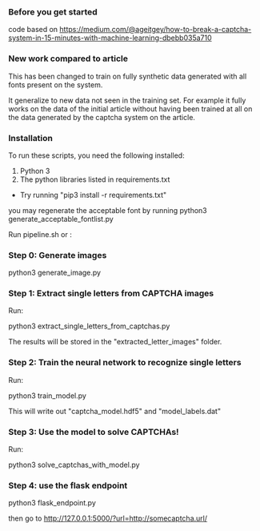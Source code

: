 ### Before you get started

code based on https://medium.com/@ageitgey/how-to-break-a-captcha-system-in-15-minutes-with-machine-learning-dbebb035a710

### New work compared to article

This has been changed to train on fully synthetic data generated with all fonts present on the system.

It generalize to new data not seen in the training set.
For example it fully works on the data of the initial article without having been trained 
at all on the data generated by the captcha system on the article.

### Installation
To run these scripts, you need the following installed:

1. Python 3
2. The python libraries listed in requirements.txt
 - Try running "pip3 install -r requirements.txt"
 
you may regenerate the acceptable font by running python3 generate_acceptable_fontlist.py

Run pipeline.sh or :
 
### Step 0: Generate images

python3 generate_image.py

### Step 1: Extract single letters from CAPTCHA images

Run:

python3 extract_single_letters_from_captchas.py

The results will be stored in the "extracted_letter_images" folder.


### Step 2: Train the neural network to recognize single letters

Run:

python3 train_model.py

This will write out "captcha_model.hdf5" and "model_labels.dat"


### Step 3: Use the model to solve CAPTCHAs!

Run: 

python3 solve_captchas_with_model.py

### Step 4: use the flask endpoint

python3 flask_endpoint.py

then go to http://127.0.0.1:5000/?url=http://somecaptcha.url/
